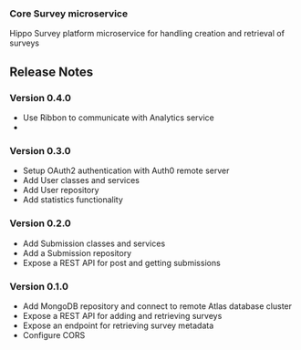 ### Core Survey microservice
Hippo Survey platform microservice for handling creation and retrieval of surveys

## Release Notes

### Version 0.4.0
* Use Ribbon to communicate with Analytics service
* 

### Version 0.3.0
* Setup OAuth2 authentication with Auth0 remote server
* Add User classes and services
* Add User repository
* Add statistics functionality

### Version 0.2.0
* Add Submission classes and services
* Add a Submission repository
* Expose a REST API for post and getting submissions

### Version 0.1.0
* Add MongoDB repository and connect to remote Atlas database cluster
* Expose a REST API for adding and retrieving surveys
* Expose an endpoint for retrieving survey metadata
* Configure CORS
